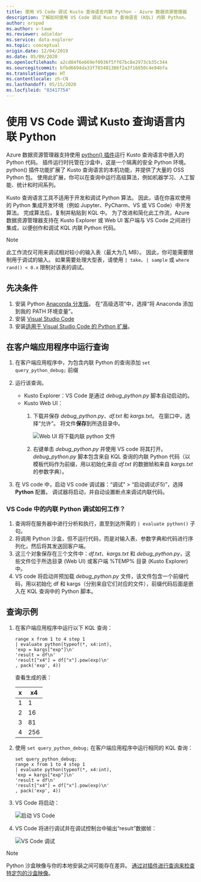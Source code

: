 ```yaml
---
title: 使用 VS Code 调试 Kusto 查询语言内联 Python - Azure 数据资源管理器
description: 了解如何使用 VS Code 调试 Kusto 查询语言 (KQL) 内联 Python。
author: orspod
ms.author: v-tawe
ms.reviewer: adieldar
ms.service: data-explorer
ms.topic: conceptual
origin.date: 12/04/2019
ms.date: 05/09/2020
ms.openlocfilehash: a2cd84f6e669ef0936f5ff67bc8e2973cb35c344
ms.sourcegitcommit: bfbd6694da33f703481386f2a3f16850c4e94bfa
ms.translationtype: HT
ms.contentlocale: zh-CN
ms.lasthandoff: 05/15/2020
ms.locfileid: "83417754"
---
```

# <a name="debug-kusto-query-language-inline-python-using-vs-code"></a>使用 VS Code 调试 Kusto 查询语言内联 Python

Azure 数据资源管理器支持使用 [python() 插件](https://docs.microsoft.com/azure/data-explorer/kusto/query/pythonplugin)运行 Kusto 查询语言中嵌入的 Python 代码。 插件运行时托管在沙盒中，这是一个隔离的安全 Python 环境。 python() 插件功能扩展了 Kusto 查询语言的本机功能，并提供了大量的 OSS Python 包。 使用此扩展，你可以在查询中运行高级算法，例如机器学习、人工智能、统计和时间系列。

Kusto 查询语言工具不适用于开发和调试 Python 算法。 因此，请在你喜欢使用的 Python 集成开发环境（例如 Jupyter、PyCharm、VS 或 VS Code）中开发算法。 完成算法后，复制并粘贴到 KQL 中。 为了改进和简化此工作流，Azure 数据资源管理器支持在 Kusto Explorer 或 Web UI 客户端与 VS Code 之间进行集成，以便创作和调试 KQL 内联 Python 代码。 

> [!NOTE]
> 此工作流仅可用来调试相对较小的输入表（最大为几 MB）。 因此，你可能需要限制用于调试的输入。  如果需要处理大型表，请使用 `| take`、`| sample` 或 `where rand() < 0.x` 限制对该表的调试。

## <a name="prerequisites"></a>先决条件

1. 安装 Python [Anaconda 分发版](https://www.anaconda.com/distribution/#download-section)。 在“高级选项”中，选择“将 Anaconda 添加到我的 PATH 环境变量”。
2. 安装 [Visual Studio Code](https://code.visualstudio.com/Download)
3. 安装[适用于 Visual Studio Code 的 Python 扩展](https://marketplace.visualstudio.com/items?itemName=ms-python.python)。

## <a name="run-your-query-in-your-client-application"></a>在客户端应用程序中运行查询

1. 在客户端应用程序中，为包含内联 Python 的查询添加 `set query_python_debug;` 前缀
1. 运行该查询。
    * Kusto Explorer：VS Code 是通过 *debug_python.py* 脚本自动启动的。
    * Kusto Web UI： 
        1. 下载并保存 *debug_python.py*、*df.txt* 和 *kargs.txt*。 在窗口中，选择“允许”。 将文件**保存**到所选目录中。 

            ![Web UI 将下载内联 python 文件](media/debug-inline-python/webui-inline-python.png)

        1. 右键单击 *debug_python.py* 并使用 VS code 将其打开。 
        *debug_python.py* 脚本包含来自 KQL 查询的内联 Python 代码（以模板代码作为前缀，用以初始化来自 *df.txt* 的数据帧和来自 *kargs.txt* 的参数字典）。    
            
1. 在 VS code 中，启动 VS code 调试器：“调试” > “启动调试(F5)”，选择 **Python** 配置。 调试器将启动，并自动设置断点来调试内联代码。

### <a name="how-does-inline-python-debugging-in-vs-code-work"></a>VS Code 中的内联 Python 调试如何工作？

1. 查询将在服务器中进行分析和执行，直至到达所需的 `| evaluate python()` 子句。
1. 将调用 Python 沙盒，但不运行代码，而是对输入表、参数字典和代码进行序列化，然后将其发送回客户端。
1. 这三个对象保存在三个文件中：*df.txt*、*kargs.txt* 和 *debug_python.py*，这些文件位于所选目录 (Web UI) 或客户端 %TEMP% 目录 (Kusto Explorer) 中。
1. VS code 将启动并预加载 *debug_python.py* 文件，该文件包含一个前缀代码，用以初始化 df 和 kargs（分别来自它们对应的文件），前缀代码后面是嵌入在 KQL 查询中的 Python 脚本。

## <a name="query-example"></a>查询示例

1. 在客户端应用程序中运行以下 KQL 查询：

    ```kusto
    range x from 1 to 4 step 1
    | evaluate python(typeof(*, x4:int), 
    'exp = kargs["exp"]\n'
    'result = df\n'
    'result["x4"] = df["x"].pow(exp)\n'
    , pack('exp', 4))
    ```

    查看生成的表：

    | x  | x4  |
    |---------|---------|
    | 1     |   1      |
    | 2     |   16      |
    | 3     |   81      |
    | 4     |    256     |
    
1. 使用 `set query_python_debug;` 在客户端应用程序中运行相同的 KQL 查询：

    ```kusto
    set query_python_debug;
    range x from 1 to 4 step 1
    | evaluate python(typeof(*, x4:int), 
    'exp = kargs["exp"]\n'
    'result = df\n'
    'result["x4"] = df["x"].pow(exp)\n'
    , pack('exp', 4))
    ```

1. VS Code 将启动：

    ![启动 VS Code](media/debug-inline-python/launch-vs-code.png)

1. VS Code 将进行调试并在调试控制台中输出“result”数据帧：

    ![VS Code 调试](media/debug-inline-python/debug-vs-code.png)

> [!NOTE]
> Python 沙盒映像与你的本地安装之间可能存在差异。 [通过对插件进行查询来检查特定包的沙盒映像](https://github.com/Azure/azure-kusto-analytics-lib/blob/master/Utils/functions/get_modules_version.csl)。
